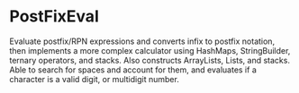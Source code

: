 # PostFixEval
Evaluate postfix/RPN expressions and converts infix to postfix notation, then implements a more complex calculator using HashMaps, StringBuilder, ternary operators, and stacks. Also constructs ArrayLists, Lists, and stacks. Able to search for spaces and account for them, and evaluates if a character is a valid digit, or multidigit number. 
